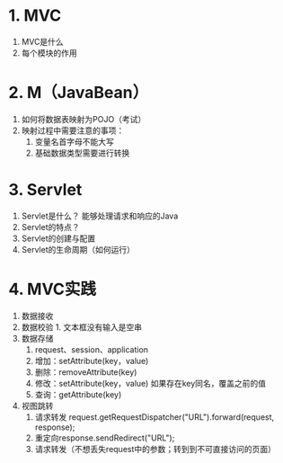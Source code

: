# 1. MVC
1. MVC是什么
2. 每个模块的作用

# 2. M（JavaBean）
1. 如何将数据表映射为POJO（考试）
2. 映射过程中需要注意的事项：
	1. 变量名首字母不能大写
	2. 基础数据类型需要进行转换
	
# 3. Servlet
1. Servlet是什么？
	能够处理请求和响应的Java
2. Servlet的特点？
3. Servlet的创建与配置
4. Servlet的生命周期（如何运行）

# 4. MVC实践
1. 数据接收
2. 数据校验  1. 文本框没有输入是空串
3. 数据存储
	1. request、session、application
	2. 增加：setAttribute(key，value)
	3. 删除：removeAttribute(key)
	4. 修改：setAttribute(key，value) 如果存在key同名，覆盖之前的值
	5. 查询：getAttribute(key)
4. 视图跳转
	1. 请求转发 request.getRequestDispatcher("URL").forward(request, response);
	2. 重定向response.sendRedirect("URL");
	3. 请求转发（不想丢失request中的参数；转到到不可直接访问的页面）





















	

